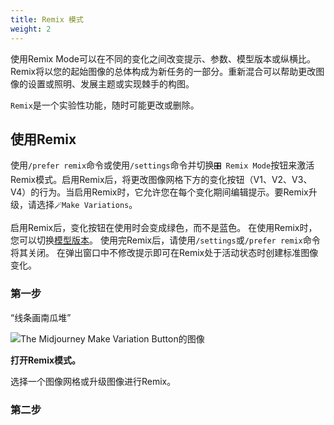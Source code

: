 ```yaml
---
title: Remix 模式
weight: 2
---
```

使用Remix Mode可以在不同的变化之间改变提示、参数、模型版本或纵横比。Remix将以您的起始图像的总体构成为新任务的一部分。重新混合可以帮助更改图像的设置或照明、发展主题或实现棘手的构图。

`Remix`是一个实验性功能，随时可能更改或删除。

## 使用Remix

使用`/prefer remix`命令或使用`/settings`命令并切换`🎛️ Remix Mode`按钮来激活Remix模式。启用Remix后，将更改图像网格下方的变化按钮（V1、V2、V3、V4）的行为。当启用Remix时，它允许您在每个变化期间编辑提示。要Remix升级，请选择`🪄Make Variations`。

启用Remix后，变化按钮在使用时会变成绿色，而不是蓝色。
在使用Remix时，您可以切换[模型版本](https://docs.midjourney.com/models)。
使用完Remix后，请使用`/settings`或`/prefer remix`命令将其关闭。
在弹出窗口中不修改提示即可在Remix处于活动状态时创建标准图像变化。

### 第一步

“线条画南瓜堆”

![The Midjourney Make Variation Button的图像](https://cdn.document360.io/3040c2b6-fead-4744-a3a9-d56d621c6c7e/Images/Documentation/MJ_Remix_1.png)

**打开Remix模式。**

选择一个图像网格或升级图像进行Remix。

### 第二步

